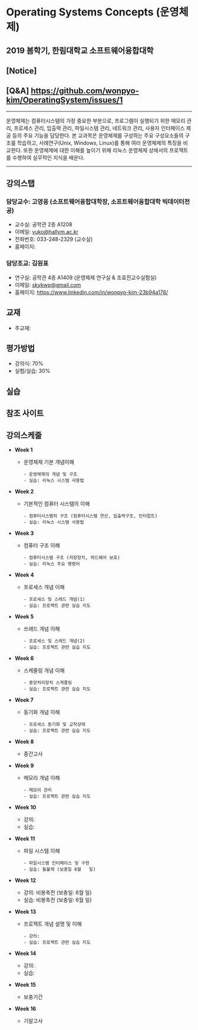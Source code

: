 # Operating Systems Concepts (운영체제)
## 2019 봄학기, 한림대학교 소프트웨어융합대학 

## [Notice] 
## [Q&A] https://github.com/wonpyo-kim/OperatingSystem/issues/1

*  *  *
운영체제는 컴퓨터시스템의 가장 중요한 부분으로, 프로그램이 실행되기 위한 메모리 관리, 프로세스 관리, 입출력 관리, 파일시스템 관리, 네트워크 관리, 사용자 인터페이스 제공 등의 주요 기능을 담당한다. 본 교과목은 운영체제를 구성하는 주요 구성요소들의 구조를 학습하고, 사례연구(Unix, Windows, Linux)를 통해 여러 운영체제의 특징을 비교한다. 또한 운영체제에 대한 이해를 높이기 위해 리눅스 운영체제 상에서의 프로젝트를 수행하여 실무적인 지식을 배운다.
*  *  *

## 강의스탭
### 담당교수: 고영웅    (소프트웨어융합대학장, 소프트웨어융합대학 빅데이터전공)
   - 교수실: 공학관 2층 A1208   
   - 이메일: yuko@hallym.ac.kr
   - 전화번호: 033-248-2329 (교수실)
   - 홈페이지:

### 담당조교: 김원표
   - 연구실: 공학관 4층 A1409 (운영체제 연구실 & 조효진교수실험실)
   - 이메일: skykwp@gmail.com
   - 홈페이지: https://www.linkedin.com/in/wonpyo-kim-23b94a178/
   
## 교재
   - 주교재: 
   
## 평가방법
   - 강의식: 70%
   - 실험/실습: 30%

## 실습

## 참조 사이트



## 강의스케줄
   - **Week 1**
     - 운영체제 기본 개념이해
       ```
       - 운영체제의 개념 및 구조
       - 실습: 리눅스 시스템 사용법
       ```
         
   - **Week 2**
     - 기본적인 컴퓨터 시스템의 이해
       ```
       - 컴퓨터시스템의 구조 (컴퓨터시스템 연산, 입출력구조, 인터럽트)
       - 실습: 리눅스 시스템 사용법
       ```
         
   - **Week 3**
     - 컴퓨터 구조 이해
       ```
       - 컴퓨터시스템 구조 (저장장치, 하드웨어 보호)
       - 실습: 리눅스 주요 명령어
       ```
   
   - **Week 4**
     - 프로세스 개념 이해
       ```
       - 프로세스 및 스레드 개념(1)
       - 실습: 프로젝트 관련 실습 지도
       ```
     
   - **Week 5**
     - 쓰레드 개념 이해
       ```
       - 프로세스 및 스레드 개념(2)
       - 실습: 프로젝트 관련 실습 지도
       ```
   
   - **Week 6**
     - 스케줄링 개념 이해
       ```
       - 중앙처리장치 스케줄링
       - 실습: 프로젝트 관련 실습 지도
       ```
   
   - **Week 7**
     - 동기화 개념 이해
       ```
       - 프로세스 동기화 및 교착상태
       - 실습: 프로젝트 관련 실습 지도
       ```
   
   - **Week 8**
     - 중간고사
   
   - **Week 9**
     - 메모리 개념 이해
       ```
       - 메모리 관리
       - 실습: 프로젝트 관련 실습 지도
       ```
   
   - **Week 10**
     - 강의: 
     - 실습: 
   
   - **Week 11**
     - 파일 시스템 이해
       ```
       - 파일시스템 인터페이스 및 구현
       - 실습: 들불제 (보충일 6월   일)
       ```
       
   - **Week 12**
     - 강의: 비봉축전 (보충일: 6월   일)
     - 실습: 비봉축전 (보충일: 6월   일)
   
   - **Week 13**
     - 프로젝트 개념 설명 및 이해
       ```
       - 강의: 
       - 실습: 프로젝트 관련 실습 지도
       ```
   
   - **Week 14**
     - 강의: 
     - 실습: 
     
   - **Week 15**
     - 보충기간
     
   - **Week 16**
     - 기말고사

